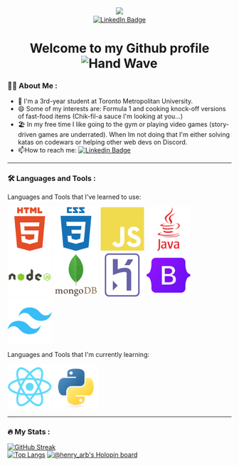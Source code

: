 <div id="header" align="center">
  <img src="https://media.giphy.com/media/WSBeyxvC1jH496xQGA/giphy.gif" width="300"/>
</div>
<div id="badges" align="center">
  <a href="https://www.linkedin.com/in/henry-arboladora/">
    <img src="https://img.shields.io/badge/LinkedIn-blue?style=for-the-badge&logo=linkedin&logoColor=white" alt="LinkedIn Badge"/>
  </a>
</div>
<h1 align="center">
Welcome to my Github profile 
<img src="https://media.giphy.com/media/hvRJCLFzcasrR4ia7z/giphy.gif" alt="Hand Wave" width="40"/>
</h1>

### :man_technologist: About Me :
- :open_book: I'm a 3rd-year student at Toronto Metropolitan University.
- :smile: Some of my interests are: Formula 1 and cooking knock-off versions of fast-food items (Chik-fil-a sauce I'm looking at you...)
- :beach_umbrella: In my free time I like going to the gym or playing video games (story-driven games are underrated). When Im not doing that I'm either solving katas on codewars or helping other web devs on Discord.
- :mailbox:How to reach me: [![Linkedin Badge](https://img.shields.io/badge/-Henry%20Arboladora-blue?style=flat&logo=Linkedin&logoColor=white)](https://www.linkedin.com/in/henry-arboladora/)
---

### :hammer_and_wrench: Languages and Tools :
<div>
  <div id="learned">
      <p>Languages and Tools that I've learned to use:</p>
      <img src="https://github.com/devicons/devicon/blob/master/icons/html5/html5-plain-wordmark.svg" height="100">
      <img src="https://github.com/devicons/devicon/blob/master/icons/css3/css3-plain-wordmark.svg" height="100">
      <img src="https://github.com/devicons/devicon/blob/master/icons/javascript/javascript-plain.svg" height="100">
      <img src="https://github.com/devicons/devicon/blob/master/icons/java/java-plain-wordmark.svg" height="100">
      <img src="https://github.com/devicons/devicon/blob/master/icons/nodejs/nodejs-original-wordmark.svg" height="100">
      <img src="https://github.com/devicons/devicon/blob/master/icons/mongodb/mongodb-original-wordmark.svg" height="100">
      <img src="https://github.com/devicons/devicon/blob/master/icons/heroku/heroku-original.svg" height="100">
      <img src="https://github.com/devicons/devicon/blob/master/icons/bootstrap/bootstrap-original.svg" height="100">
      <img src="https://github.com/devicons/devicon/blob/master/icons/tailwindcss/tailwindcss-plain.svg" height="100">
  </div>
  <div id="learning">
      <p>Languages and Tools that I'm currently learning:</p>
      <img src="https://github.com/devicons/devicon/blob/master/icons/react/react-original.svg" height="100">
      <img src="https://github.com/devicons/devicon/blob/master/icons/python/python-original.svg" height="100">
  </div>
</div>

---

### :fire: My Stats :
[![GitHub Streak](http://github-readme-streak-stats.herokuapp.com?user=Henry-Arb&theme=dark&background=000000)](https://git.io/streak-stats)  
[![Top Langs](https://github-readme-stats.vercel.app/api/top-langs/?username=Henry-Arb&layout=compact&theme=vision-friendly-dark)](https://github.com/anuraghazra/github-readme-stats)
[![@henry_arb's Holopin board](https://holopin.io/api/user/board?user=henry_arb)](https://holopin.io/@henry_arb)
